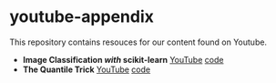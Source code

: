 # youtube-appendix

This repository contains resouces for our content found on Youtube. 

- **Image Classification *with* scikit-learn** [YouTube](https://youtu.be/lzXKsY3bANw) [code](https://github.com/probabl-ai/youtube-appendix/blob/main/01-sklearn-image/notebook.ipynb)
- **The Quantile Trick** [YouTube](https://www.youtube.com/watch?v=yLz1NELcIM0) [code](https://github.com/probabl-ai/youtube-appendix/blob/main/02-quantile/notebook.ipynb)
